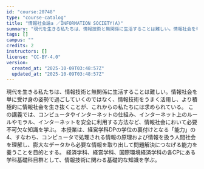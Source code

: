 ```yaml
---
id: "course:20748"
type: "course-catalog"
title: "情報社会論a ／INFORMATION SOCIETY(A)"
summary: "現代を生きる私たちは、情報技術と無関係に生活することは難しい。情報社会を単に受け身の姿勢で過ごしていくのではなく、情報技術をうまく活用し、より積極的に情報社会を生き抜くことが、これからの私たちには求められている。 この講義では、コンピュータ…"
tags: []
campus: ""
credits: 2
instructors: []
license: "CC-BY-4.0"
version:
  created_at: "2025-10-09T03:48:57Z"
  updated_at: "2025-10-09T03:48:57Z"
---
```

現代を生きる私たちは、情報技術と無関係に生活することは難しい。情報社会を単に受け身の姿勢で過ごしていくのではなく、情報技術をうまく活用し、より積極的に情報社会を生き抜くことが、これからの私たちには求められている。 この講義では、コンピュータやインターネットの仕組み、インターネット上のルールやモラル、インターネットを安全に利用する方法など、情報社会において必要不可欠な知識を学ぶ。 本授業は、経営学科DPの学位の裏付けとなる「能力」の4、すなわち、コンピュータで処理される情報の原理および情報を扱う人間社会を理解し、膨大なデータから必要な情報を取り出して問題解決につなげる能力を養うことを目的とする。 経済学科、経営学科、国際環境経済学科の各CPにある学科基礎科目群として、情報技術に関わる基礎的な知識を学ぶ。
